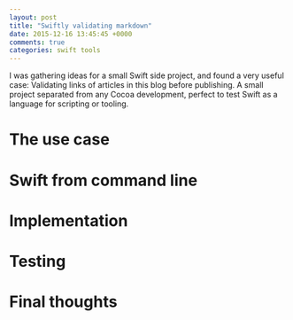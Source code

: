 ```yaml
---
layout: post
title: "Swiftly validating markdown"
date: 2015-12-16 13:45:45 +0000
comments: true
categories: swift tools
---
```


I was gathering ideas for a small Swift side project, and found a very useful
case: Validating links of articles in this blog before publishing. A small
project separated from any Cocoa development, perfect to test Swift as a language
for scripting or tooling.

# The use case

# Swift from command line

# Implementation

# Testing

# Final thoughts
